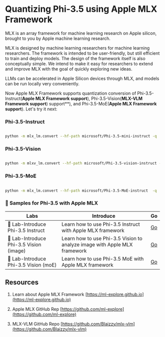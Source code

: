 # **Quantizing Phi-3.5 using Apple MLX Framework**


MLX is an array framework for machine learning research on Apple silicon, brought to you by Apple machine learning research.

MLX is designed by machine learning researchers for machine learning researchers. The framework is intended to be user-friendly, but still efficient to train and deploy models. The design of the framework itself is also conceptually simple. We intend to make it easy for researchers to extend and improve MLX with the goal of quickly exploring new ideas.

LLMs can be accelerated in Apple Silicon devices through MLX, and models can be run locally very conveniently.

Now Apple MLX Framework supports quantization conversion of Phi-3.5-Instruct(**Apple MLX Framework support**), Phi-3.5-Vision(**MLX-VLM Framework support**) support**), and Phi-3.5-MoE(**Apple MLX Framework support**). Let's try it next:

### **Phi-3.5-Instruct**


```bash

python -m mlx_lm.convert --hf-path microsoft/Phi-3.5-mini-instruct -q

```


### **Phi-3.5-Vision**


```bash

python -m mlxv_lm.convert --hf-path microsoft/Phi-3.5-vision-instruct -q

```

### **Phi-3.5-MoE**


```bash

python -m mlx_lm.convert --hf-path microsoft/Phi-3.5-MoE-instruct  -q

```



### **🤖 Samples for Phi-3.5 with Apple MLX**

| Labs    | Introduce | Go |
| -------- | ------- |  ------- |
| 🚀 Lab-Introduce Phi-3.5 Instruct  | Learn how to use Phi-3.5 Instruct with Apple MLX framework   |  [Go](../../../code/09.UpdateSamples/Aug/mlx-phi35-instruct.ipynb)    |
| 🚀 Lab-Introduce Phi-3.5 Vision (image) | Learn how to use Phi-3.5 Vision to analyze image with Apple MLX framework     |  [Go](../../../code/09.UpdateSamples/Aug/mlx-phi35-vision-img.ipynb)    |
| 🚀 Lab-Introduce Phi-3.5 Vision (moE)   | Learn how to use Phi-3.5 MoE with Apple MLX framework  |  [Go](../../../code/09.UpdateSamples/Aug/mlx-phi35-vision-video.ipynb)    |


## **Resources**

1. Learn about Apple MLX Framework [https://ml-explore.github.io](https://ml-explore.github.io)

2. Apple MLX GitHub Rep [https://github.com/ml-explore](https://github.com/ml-explore)

3. MLX-VLM GitHub Repo [https://github.com/Blaizzy/mlx-vlm](https://github.com/Blaizzy/mlx-vlm)


